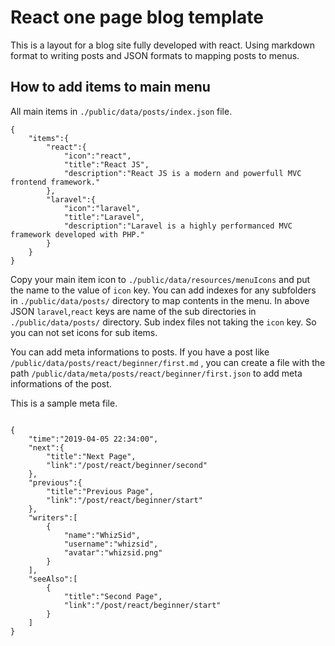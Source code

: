 # React one page blog template

This is a layout for a blog site fully developed with react. Using markdown format to writing posts and JSON formats to mapping posts to menus.

## How to add items to main menu

All main items in `./public/data/posts/index.json` file.

```
{
	"items":{
		"react":{
			"icon":"react",
			"title":"React JS",
			"description":"React JS is a modern and powerfull MVC frontend framework."
		},
		"laravel":{
			"icon":"laravel",
			"title":"Laravel",
			"description":"Laravel is a highly performanced MVC framework developed with PHP."
		}
	}
}
```

Copy your main item icon to `./public/data/resources/menuIcons` and put the name to the value of `icon` key. You can add indexes for any subfolders in `./public/data/posts/` directory to map contents in the menu. In above JSON `laravel`,`react` keys are name of the sub directories in `./public/data/posts/` directory. Sub index files not taking the `icon` key. So you can not set icons for sub items.

You can add meta informations to posts. If you have a post like `/public/data/posts/react/beginner/first.md` , you can create a file with the path `/public/data/meta/posts/react/beginner/first.json` to add meta informations of the post.

This is a sample meta file.

```

{
	"time":"2019-04-05 22:34:00",
	"next":{
		"title":"Next Page",
		"link":"/post/react/beginner/second"
	},
	"previous":{
		"title":"Previous Page",
		"link":"/post/react/beginner/start"
	},
	"writers":[
		{
			"name":"WhizSid",
			"username":"whizsid",
			"avatar":"whizsid.png"
		}
	],
	"seeAlso":[
		{
			"title":"Second Page",
			"link":"/post/react/beginner/start"
		}
	]
}

```
